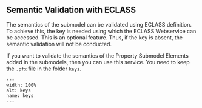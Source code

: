 ## Semantic Validation with ECLASS

The semantics of the submodel can be validated using ECLASS definition. To achieve this, the key is needed using which the ECLASS Webservice can be accessed. This is an optional feature. Thus, if the key is absent, the semantic validation will not be conducted. 

If you want to validate the semantics of the Property Submodel Elements added in the submodels, then you can use this service. You need to keep the `.pfx` file in the folder `keys`. 

```{figure} ./images/keys.png
---
width: 100%
alt: keys
name: keys
---
```